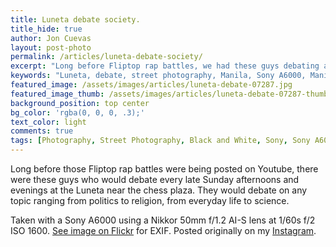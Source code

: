 ```yaml
---
title: Luneta debate society.
title_hide: true
author: Jon Cuevas
layout: post-photo
permalink: /articles/luneta-debate-society/
excerpt: "Long before Fliptop rap battles, we had these guys debating at the park every Sunday."
keywords: "Luneta, debate, street photography, Manila, Sony A6000, Manila, Streets of Manila"
featured_image: /assets/images/articles/luneta-debate-07287.jpg
featured_image_thumb: /assets/images/articles/luneta-debate-07287-thumb.jpg
background_position: top center
bg_color: 'rgba(0, 0, 0, .3);'
text_color: light
comments: true
tags: [Photography, Street Photography, Black and White, Sony, Sony A6000, Leica, Summicron, Voigtlander, Manila, Streets of Manila, Mirrorless]
---
```


Long before those Fliptop rap battles were being posted on Youtube, there were these guys who would debate every late Sunday afternoons and evenings at the Luneta near the chess plaza. They would debate on any topic ranging from politics to religion, from everyday life to science.

Taken with a Sony A6000 using a Nikkor 50mm f/1.2 AI-S lens at 1/60s f/2 ISO 1600. [See image on Flickr][1] for EXIF. Posted originally on my [Instagram][2].

[1]: https://www.flickr.com/photos/archondigital/18755570230/
[2]: https://instagram.com/p/4GCUt0mq-C/